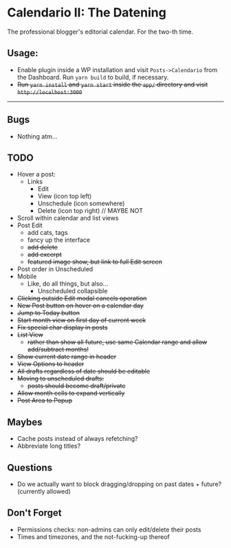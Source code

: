# Calendario II: The Datening

The professional blogger's editorial calendar. For the two-th time.

## Usage:

-   Enable plugin inside a WP installation and visit `Posts->Calendario` from the Dashboard. Run `yarn build` to build, if necessary.
-   ~~Run `yarn install` and `yarn start` inside the `app/` directory and visit `http://localhost:3000`~~

---

## Bugs

-   Nothing atm...

## TODO

-   Hover a post:
    -   Links
        -   Edit
        -   View (icon top left)
        -   Unschedule (icon somewhere)
        -   Delete (icon top right) // MAYBE NOT
-   Scroll within calendar and list views
-   Post Edit
    -   add cats, tags
    -   fancy up the interface
    -   ~~add delete~~
    -   ~~add excerpt~~
    -   ~~featured image show, but link to full Edit screen~~
-   Post order in Unscheduled
-   Mobile
    -   Like, do all things, but also...
        -   Unscheduled collapsible
-   ~~Clicking outside Edit modal cancels operation~~
-   ~~New Post button on hover on a calendar day~~
-   ~~Jump to Today button~~
-   ~~Start month view on first day of current week~~
-   ~~Fix special char display in posts~~
-   ~~List View~~
    -   ~~rather than show all future, use same Calendar range and allow add/subtract months!~~
-   ~~Show current date range in header~~
-   ~~View Options to header~~
-   ~~All drafts regardless of date should be editable~~
-   ~~Moving to unscheduled drafts:~~
    -   ~~posts should become draft/private~~
-   ~~Allow month cells to expand vertically~~
-   ~~Post Area to Popup~~

## Maybes

-   Cache posts instead of always refetching?
-   Abbreviate long titles?

## Questions

-   Do we actually want to block dragging/dropping on past dates + future? (currently allowed)

## Don't Forget

-   Permissions checks: non-admins can only edit/delete their posts
-   Times and timezones, and the not-fucking-up thereof
